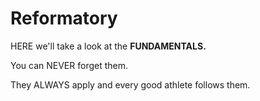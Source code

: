 # Reformatory

HERE we'll take a look at the **FUNDAMENTALS.**

You can NEVER forget them.

They ALWAYS apply and every good athlete follows them.
